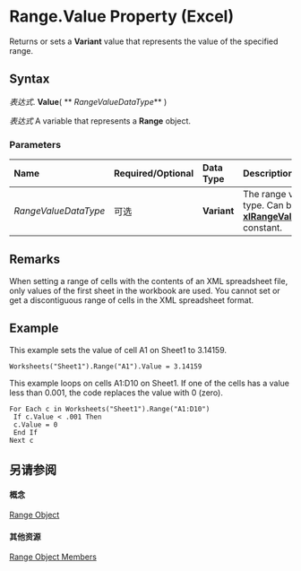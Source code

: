 
# Range.Value Property (Excel)

Returns or sets a  **Variant** value that represents the value of the specified range.


## Syntax

 _表达式_. **Value**( ** _RangeValueDataType_** )

 _表达式_ A variable that represents a **Range** object.


### Parameters



|**Name**|**Required/Optional**|**Data Type**|**Description**|
|:-----|:-----|:-----|:-----|
| _RangeValueDataType_|可选|**Variant**|The range value data type. Can be a  **[xlRangeValueDataType](a7d50f6e-a1e2-adaf-2516-410210e5fa50.md)** constant.|

## Remarks

When setting a range of cells with the contents of an XML spreadsheet file, only values of the first sheet in the workbook are used. You cannot set or get a discontiguous range of cells in the XML spreadsheet format.


## Example

This example sets the value of cell A1 on Sheet1 to 3.14159.


```
Worksheets("Sheet1").Range("A1").Value = 3.14159
```

This example loops on cells A1:D10 on Sheet1. If one of the cells has a value less than 0.001, the code replaces the value with 0 (zero).




```
For Each c in Worksheets("Sheet1").Range("A1:D10") 
 If c.Value < .001 Then 
 c.Value = 0 
 End If 
Next c
```


## 另请参阅


#### 概念


[Range Object](b8207778-0dcc-4570-1234-f130532cc8cd.md)
#### 其他资源


[Range Object Members](http://msdn.microsoft.com/library/4336bf81-1e63-7e44-1792-baf366a027a7%28Office.15%29.aspx)